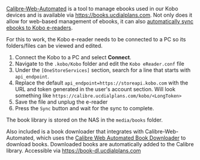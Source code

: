 [Calibre-Web-Automated](https://github.com/crocodilestick/Calibre-Web-Automated) is a tool to manage ebooks used in our Kobo devices and is available via https://books.ucdialplans.com. Not only does it allow for web-based management of ebooks, it can also [automatically sync ebooks to Kobo e-readers](https://github.com/janeczku/calibre-web/wiki/Kobo-Integration).

For this to work, the Kobo e-reader needs to be connected to a PC so its folders/files can be viewed and edited. 
1. Connect the Kobo to a PC and select **Connect**.
2. Navigate to the `.kobo/Kobo` folder and edit the `Kobo eReader.conf` file
3. Under the `[OneStoreServices]` section, search for a line that starts with `api_endpoint`. 
4. Replace the default `api_endpoint=https://storeapi.kobo.com` with the URL and token generated in the user's account section. Will look something like `https://calibre.ucdialplans.com/kobo/<LongToken>`
5. Save the file and unplug the e-reader
6. Press the `Sync` button and wait for the sync to complete.

The book library is stored on the NAS in the `media/books` folder. 

Also included is a book downloader that integrates with Calibre-Web-Automated, which uses the [Calibre Web Automated Book Downloader](https://github.com/calibrain/calibre-web-automated-book-downloader) to download books. Downloaded books are automatically added to the Calibre library. Accessible via https://book-dl.ucdialplans.com